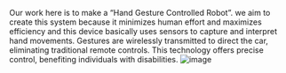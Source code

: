 Our work here is to make a “Hand Gesture Controlled Robot”. we aim to create this system because it minimizes human effort and maximizes efficiency and this device basically uses sensors to capture and interpret hand movements. Gestures are wirelessly transmitted to direct the car, eliminating traditional remote controls. This technology offers precise control, benefiting individuals with disabilities.
![image](https://github.com/user-attachments/assets/a42c242c-9e4e-490f-8658-92d17a45908f)
